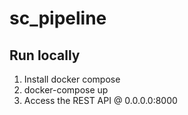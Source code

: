 # sc_pipeline

## Run locally 

1. Install docker compose
2. docker-compose up
3. Access the REST API @ 0.0.0.0:8000



